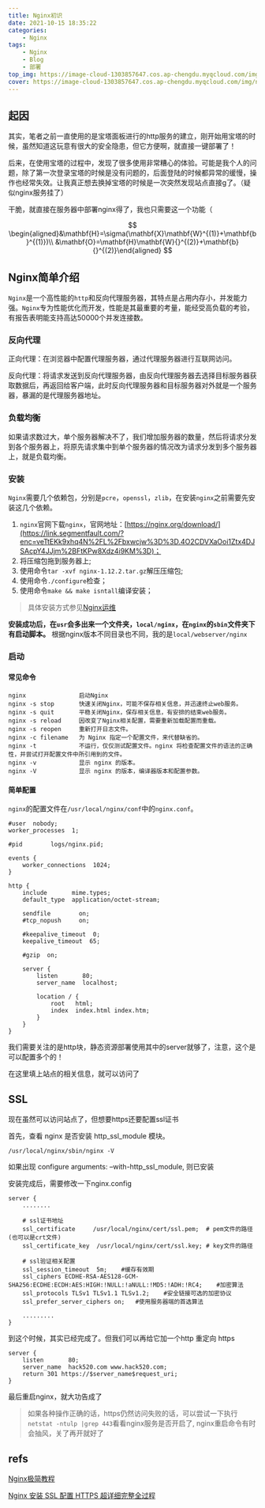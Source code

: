 ```yaml
---
title: Nginx初识
date: 2021-10-15 18:35:22
categories: 
    - Nginx
tags: 
    - Nginx
    - Blog
    - 部署
top_img: https://image-cloud-1303857647.cos.ap-chengdu.myqcloud.com/img/nginx.png
cover: https://image-cloud-1303857647.cos.ap-chengdu.myqcloud.com/img/nginx-1.jpg
---
```

## 起因

其实，笔者之前一直使用的是宝塔面板进行的http服务的建立，刚开始用宝塔的时候，虽然知道这玩意有很大的安全隐患，但它方便啊，就直接一键部署了！

后来，在使用宝塔的过程中，发现了很多使用非常糟心的体验。可能是我个人的问题，除了第一次登录宝塔的时候是没有问题的，后面登陆的时候都异常的缓慢，操作也经常失效。让我真正想去换掉宝塔的时候是一次突然发现站点直接g了。（疑似nginx服务挂了）

干脆，就直接在服务器中部署nginx得了，我也只需要这一个功能（

$$
\begin{aligned}&\mathbf{H}=\sigma(\mathbf{X}\mathbf{W}^{(1)}+\mathbf{b}^{(1)})\\ &\mathbf{O}=\mathbf{H}\mathbf{W}{}^{(2)}+\mathbf{b}{}^{(2)}\end{aligned}
$$

## Nginx简单介绍

`Nginx`是一个高性能的`http`和反向代理服务器，其特点是占用内存小，并发能力强。`Nginx`专为性能优化而开发，性能是其最重要的考量，能经受高负载的考验，有报告表明能支持高达50000个并发连接数。

### 反向代理

正向代理：在浏览器中配置代理服务器，通过代理服务器进行互联网访问。

反向代理：将请求发送到反向代理服务器，由反向代理服务器去选择目标服务器获取数据后，再返回给客户端，此时反向代理服务器和目标服务器对外就是一个服务器，暴漏的是代理服务器地址。

### 负载均衡

如果请求数过大，单个服务器解决不了，我们增加服务器的数量，然后将请求分发到各个服务器上，将原先请求集中到单个服务器的情况改为请求分发到多个服务器上，就是负载均衡。

### 安装

`Nginx`需要几个依赖包，分别是`pcre`，`openssl`，`zlib`，在安装`nginx`之前需要先安装这几个依赖。

1. `nginx`官网下载`nginx`，官网地址：[https://nginx.org/download/](https://link.segmentfault.com/?enc=veTtEKk9xhq4N%2FL%2Fbxwcjw%3D%3D.4O2CDVXaOoi1Ztx4DJSAcpY4JJjm%2BFtKPw8Xdz4i9KM%3D)；
2. 将压缩包拖到服务器上;
3. 使用命令`tar -xvf nginx-1.12.2.tar.gz`解压压缩包;
4. 使用命令`./configure`检查；
5. 使用命令`make && make isntall`编译安装；

> 具体安装方式参见[Nginx运维](https://github.com/dunwu/nginx-tutorial/blob/master/docs/nginx-ops.md#linux-%E5%AE%89%E8%A3%85)

**安装成功后，在`usr`会多出来一个文件夹，`local/nginx`，在`nginx`的`sbin`文件夹下有启动脚本。** 根据nginx版本不同目录也不同，我的是`local/webserver/nginx`

### 启动

#### 常见命令

```
nginx               启动Nginx
nginx -s stop       快速关闭Nginx，可能不保存相关信息，并迅速终止web服务。
nginx -s quit       平稳关闭Nginx，保存相关信息，有安排的结束web服务。
nginx -s reload     因改变了Nginx相关配置，需要重新加载配置而重载。
nginx -s reopen     重新打开日志文件。
nginx -c filename   为 Nginx 指定一个配置文件，来代替缺省的。
nginx -t            不运行，仅仅测试配置文件。nginx 将检查配置文件的语法的正确性，并尝试打开配置文件中所引用到的文件。
nginx -v            显示 nginx 的版本。
nginx -V            显示 nginx 的版本，编译器版本和配置参数。
```

#### 简单配置

`nginx`的配置文件在`/usr/local/nginx/conf`中的`nginx.conf`。

```
#user  nobody;
worker_processes  1;

#pid        logs/nginx.pid;

events {
    worker_connections  1024;
}

http {
    include       mime.types;
    default_type  application/octet-stream;

    sendfile        on;
    #tcp_nopush     on;

    #keepalive_timeout  0;
    keepalive_timeout  65;

    #gzip  on;

    server {
        listen       80;
        server_name  localhost;

        location / {
            root   html;
            index  index.html index.htm;
        }
    }
}
```

我们需要关注的是http块，静态资源部署使用其中的server就够了，注意，这个是可以配置多个的！

在这里填上站点的相关信息，就可以访问了

## SSL

现在虽然可以访问站点了，但想要https还要配置ssl证书

首先，查看 nginx 是否安装 http_ssl_module 模块。

```shell
/usr/local/nginx/sbin/nginx -V
```

如果出现 configure arguments: –with-http_ssl_module, 则已安装

安装完成后，需要修改一下nginx.config

```
server {
    ........
    
    # ssl证书地址
    ssl_certificate     /usr/local/nginx/cert/ssl.pem;  # pem文件的路径(也可以是crt文件)
    ssl_certificate_key  /usr/local/nginx/cert/ssl.key; # key文件的路径
    
    # ssl验证相关配置
    ssl_session_timeout  5m;    #缓存有效期
    ssl_ciphers ECDHE-RSA-AES128-GCM-SHA256:ECDHE:ECDH:AES:HIGH:!NULL:!aNULL:!MD5:!ADH:!RC4;    #加密算法
    ssl_protocols TLSv1 TLSv1.1 TLSv1.2;    #安全链接可选的加密协议
    ssl_prefer_server_ciphers on;   #使用服务器端的首选算法

    .........
}
```

到这个时候，其实已经完成了。但我们可以再给它加一个http 重定向 https

```
server {
    listen       80;
    server_name  hack520.com www.hack520.com;
    return 301 https://$server_name$request_uri;
}
```

最后重启nginx，就大功告成了

> 如果各种操作正确的话，https仍然访问失败的话，可以尝试一下执行`netstat -ntulp |grep 443`看看nginx服务是否开启了, nginx重启命令有时会抽风，关了再开就好了

## refs

[Nginx极简教程](https://github.com/dunwu/nginx-tutorial)

[Nginx 安装 SSL 配置 HTTPS 超详细完整全过程](https://segmentfault.com/a/1190000022673232)